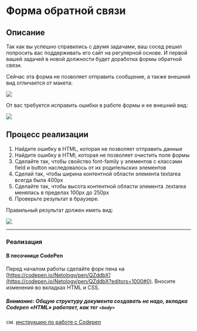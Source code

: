# Форма обратной связи

## Описание

Так как вы успешно справились с двумя задачами, ваш сосед решил попросить вас поддерживать его сайт на регулярной основе.
И первой вашей задачей в новой должности будет доработка формы обратной связи.

Сейчас эта форма не позволяет отправить сообщение, а также внешний вид отличается от макета:

![](https://netology-code.github.io/html-2-homeworks/sources/3-1/feedback-before.jpg)

От вас требуется исправить ошибки в работе формы и ее внешний вид:
 
 ![](https://netology-code.github.io/html-2-homeworks/sources/3-1/feedback-after.jpg)



## Процесс реализации

1. Найдите ошибку в HTML, которая не позволяет отправить данные
2. Найдите ошибку в HTMl, которая не позволяет очистить поля формы
3. Сделайте так, чтобы свойство font-family у элементов с классами field и button наследовалось от их родительских элементов
4. Сделай так, чтобы ширина контентной области элемента textarea всегда была 400px
5. Сделайте так, чтобы высота контентной области элемента .textarea менялась в пределах 100px до 250px
6. Проверьте результат в браузере.
    
Правильный результат должен иметь вид:

![](https://netology-code.github.io/html-2-homeworks/sources/3-1/feedback-after.jpg)

---

### Реализация

#### В песочнице CodePen

Перед началом работы сделайте форк пена на [https://codepen.io/Netology/pen/QZddbX](https://codepen.io/Netology/pen/QZddbX?editors=1000#0). Вносите изменения во вкладках HTML и CSS.

##### Внимание: Общую структуру документа создавать не надо, вкладка Codepen «HTML» работает, как тег `<body>`
см. [инструкцию по работе с Codepen](https://netology-university.bitbucket.io/guides/wm/codepen-guide/)
